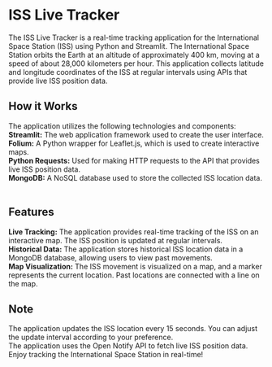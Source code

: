 # ISS Live Tracker
The ISS Live Tracker is a real-time tracking application for the International Space Station (ISS) using Python and Streamlit. The International Space Station orbits the Earth at an altitude of approximately 400 km, moving at a speed of about 28,000 kilometers per hour. This application collects latitude and longitude coordinates of the ISS at regular intervals using APIs that provide live ISS position data. <br>

## How it Works
The application utilizes the following technologies and components: <br>
**Streamlit:** The web application framework used to create the user interface. <br>
**Folium:** A Python wrapper for Leaflet.js, which is used to create interactive maps. <br>
**Python Requests:** Used for making HTTP requests to the API that provides live ISS position data. <br>
**MongoDB:** A NoSQL database used to store the collected ISS location data. <br> <br>

## Features
**Live Tracking:** The application provides real-time tracking of the ISS on an interactive map. The ISS position is updated at regular intervals. <br>
**Historical Data:** The application stores historical ISS location data in a MongoDB database, allowing users to view past movements. <br>
**Map Visualization:** The ISS movement is visualized on a map, and a marker represents the current location. Past locations are connected with a line on the map. <br>

## Note
The application updates the ISS location every 15 seconds. You can adjust the update interval according to your preference. <br>
The application uses the Open Notify API to fetch live ISS position data. <br>
Enjoy tracking the International Space Station in real-time! <br>

